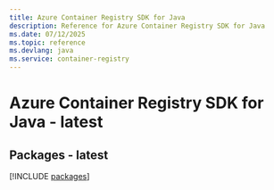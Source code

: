 ```yaml
---
title: Azure Container Registry SDK for Java
description: Reference for Azure Container Registry SDK for Java
ms.date: 07/12/2025
ms.topic: reference
ms.devlang: java
ms.service: container-registry
---
```

# Azure Container Registry SDK for Java - latest
## Packages - latest
[!INCLUDE [packages](container-registry-index.md)]